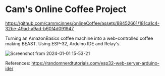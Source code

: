 # Cam's Online Coffee Project

https://github.com/cammcinnes/onlineCoffee/assets/88452661/181ca1c4-32be-49ad-a9ad-b60f4d091947

Turning an AmazonBasics coffee machine into a web-controlled coffee making BEAST. Using ESP-32, Arduino IDE and Relay's.

![Screenshot from 2024-01-01 15-53-21](https://github.com/cammcinnes/onlineCoffee/assets/88452661/4fd6e8c5-6d1b-4ecb-a801-d6429043e300)


References:
https://randomnerdtutorials.com/esp32-web-server-arduino-ide/
